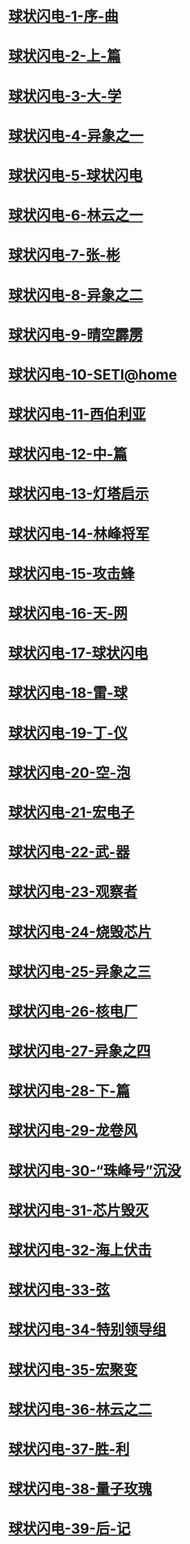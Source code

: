 # [球状闪电-1-序-曲](#球状闪电-1-序-曲)
# [球状闪电-2-上-篇](#球状闪电-2-上-篇)
# [球状闪电-3-大-学](#球状闪电-3-大-学)
# [球状闪电-4-异象之一](#球状闪电-4-异象之一)
# [球状闪电-5-球状闪电](#球状闪电-5-球状闪电)
# [球状闪电-6-林云之一](#球状闪电-6-林云之一)
# [球状闪电-7-张-彬](#球状闪电-7-张-彬)
# [球状闪电-8-异象之二](#球状闪电-8-异象之二)
# [球状闪电-9-晴空霹雳](#球状闪电-9-晴空霹雳)
# [球状闪电-10-SETI@home](#球状闪电-10-SETI@home)
# [球状闪电-11-西伯利亚](#球状闪电-11-西伯利亚)
# [球状闪电-12-中-篇](#球状闪电-12-中-篇)
# [球状闪电-13-灯塔启示](#球状闪电-13-灯塔启示)
# [球状闪电-14-林峰将军](#球状闪电-14-林峰将军)
# [球状闪电-15-攻击蜂](#球状闪电-15-攻击蜂)
# [球状闪电-16-天-网](#球状闪电-16-天-网)
# [球状闪电-17-球状闪电](#球状闪电-17-球状闪电)
# [球状闪电-18-雷-球](#球状闪电-18-雷-球)
# [球状闪电-19-丁-仪](#球状闪电-19-丁-仪)
# [球状闪电-20-空-泡](#球状闪电-20-空-泡)
# [球状闪电-21-宏电子](#球状闪电-21-宏电子)
# [球状闪电-22-武-器](#球状闪电-22-武-器)
# [球状闪电-23-观察者](#球状闪电-23-观察者)
# [球状闪电-24-烧毁芯片](#球状闪电-24-烧毁芯片)
# [球状闪电-25-异象之三](#球状闪电-25-异象之三)
# [球状闪电-26-核电厂](#球状闪电-26-核电厂)
# [球状闪电-27-异象之四](#球状闪电-27-异象之四)
# [球状闪电-28-下-篇](#球状闪电-28-下-篇)
# [球状闪电-29-龙卷风](#球状闪电-29-龙卷风)
# [球状闪电-30-“珠峰号”沉没](#球状闪电-30-“珠峰号”沉没)
# [球状闪电-31-芯片毁灭](#球状闪电-31-芯片毁灭)
# [球状闪电-32-海上伏击](#球状闪电-32-海上伏击)
# [球状闪电-33-弦](#球状闪电-33-弦)
# [球状闪电-34-特别领导组](#球状闪电-34-特别领导组)
# [球状闪电-35-宏聚变](#球状闪电-35-宏聚变)
# [球状闪电-36-林云之二](#球状闪电-36-林云之二)
# [球状闪电-37-胜-利](#球状闪电-37-胜-利)
# [球状闪电-38-量子玫瑰](#球状闪电-38-量子玫瑰)
# [球状闪电-39-后-记](#球状闪电-39-后-记)